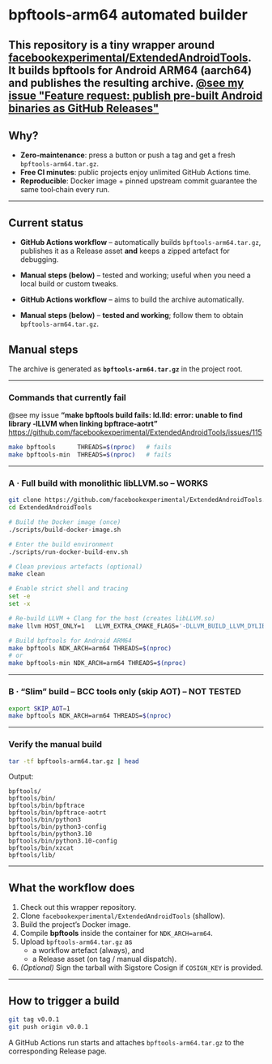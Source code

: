 # bpftools‑arm64 automated builder

This repository is a **tiny wrapper** around  
[facebookexperimental/ExtendedAndroidTools](https://github.com/facebookexperimental/ExtendedAndroidTools).  
It builds **bpftools** for **Android ARM64 (aarch64)** and publishes the resulting archive.
[@see my issue "Feature request: publish pre-built Android binaries as GitHub **Releases**"](https://github.com/facebookexperimental/ExtendedAndroidTools/issues/116)
---

## Why?

* **Zero‑maintenance**: press a button or push a tag and get a fresh `bpftools-arm64.tar.gz`.
* **Free CI minutes**: public projects enjoy unlimited GitHub Actions time.
* **Reproducible**: Docker image + pinned upstream commit guarantee the same tool‑chain every run.

---

## Current status

* **GitHub Actions workflow** – automatically builds `bpftools-arm64.tar.gz`, publishes it as a Release asset **and** keeps a zipped artefact for debugging.
* **Manual steps (below)** – tested and working; useful when you need a local build or custom tweaks.

* **GitHub Actions workflow** – aims to build the archive automatically.
* **Manual steps (below)** – **tested and working**; follow them to obtain `bpftools-arm64.tar.gz`.

## Manual steps

The archive is generated as **`bpftools-arm64.tar.gz`** in the project root.

---

### Commands that **currently fail**

@see my issue **“make bpftools build fails: ld.lld: error: unable to find library ‑lLLVM when linking bpftrace‑aotrt”**  
<https://github.com/facebookexperimental/ExtendedAndroidTools/issues/115>

```bash
make bpftools      THREADS=$(nproc)   # fails
make bpftools-min  THREADS=$(nproc)   # fails
```

---

### A · Full build with monolithic **libLLVM.so** – **WORKS**

```bash
git clone https://github.com/facebookexperimental/ExtendedAndroidTools.git
cd ExtendedAndroidTools

# Build the Docker image (once)
./scripts/build-docker-image.sh

# Enter the build environment
./scripts/run-docker-build-env.sh

# Clean previous artefacts (optional)
make clean

# Enable strict shell and tracing
set -e
set -x

# Re‑build LLVM + Clang for the host (creates libLLVM.so)
make llvm HOST_ONLY=1   LLVM_EXTRA_CMAKE_FLAGS='-DLLVM_BUILD_LLVM_DYLIB=ON -DLLVM_LINK_LLVM_DYLIB=ON -DLLVM_ENABLE_PROJECTS="clang;clang-tools-extra"'   THREADS=$(nproc)

# Build bpftools for Android ARM64
make bpftools NDK_ARCH=arm64 THREADS=$(nproc)
# or
make bpftools-min NDK_ARCH=arm64 THREADS=$(nproc) 
```

---

### B · “Slim” build – BCC tools only (skip AOT) – **NOT TESTED**

```bash
export SKIP_AOT=1
make bpftools NDK_ARCH=arm64 THREADS=$(nproc)
```

---

### Verify the manual build

```bash
tar -tf bpftools-arm64.tar.gz | head
```
Output:
```
bpftools/
bpftools/bin/
bpftools/bin/bpftrace
bpftools/bin/bpftrace-aotrt
bpftools/bin/python3
bpftools/bin/python3-config
bpftools/bin/python3.10
bpftools/bin/python3.10-config
bpftools/bin/xzcat
bpftools/lib/
```
---

## What the workflow does

1. Check out this wrapper repository.  
2. Clone `facebookexperimental/ExtendedAndroidTools` (shallow).  
3. Build the project’s Docker image.  
4. Compile **bpftools** inside the container for `NDK_ARCH=arm64`.  
5. Upload `bpftools-arm64.tar.gz` as  
   * a workflow artefact (always), and  
   * a Release asset (on tag / manual dispatch).  
6. *(Optional)* Sign the tarball with Sigstore Cosign if `COSIGN_KEY` is provided.

---

## How to trigger a build

```bash
git tag v0.0.1
git push origin v0.0.1
```

A GitHub Actions run starts and attaches `bpftools-arm64.tar.gz` to the corresponding Release page.